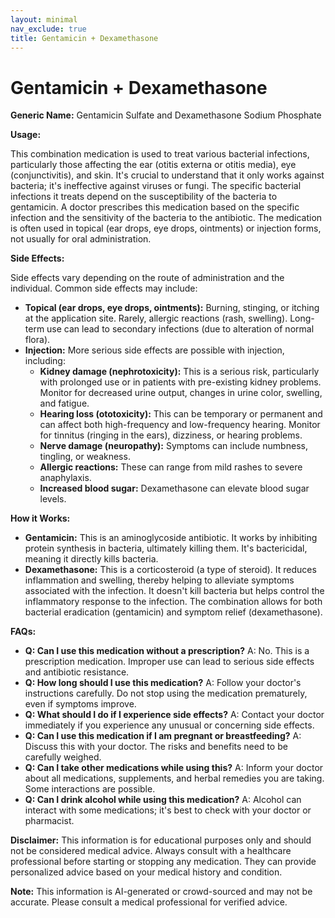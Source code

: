 ```yaml
---
layout: minimal
nav_exclude: true
title: Gentamicin + Dexamethasone
---
```


# Gentamicin + Dexamethasone

**Generic Name:** Gentamicin Sulfate and Dexamethasone Sodium Phosphate

**Usage:**

This combination medication is used to treat various bacterial infections, particularly those affecting the ear (otitis externa or otitis media), eye (conjunctivitis), and skin.  It's crucial to understand that it only works against bacteria; it's ineffective against viruses or fungi.  The specific bacterial infections it treats depend on the susceptibility of the bacteria to gentamicin.  A doctor prescribes this medication based on the specific infection and the sensitivity of the bacteria to the antibiotic.  The medication is often used in topical (ear drops, eye drops, ointments) or injection forms, not usually for oral administration.

**Side Effects:**

Side effects vary depending on the route of administration and the individual.  Common side effects may include:

* **Topical (ear drops, eye drops, ointments):** Burning, stinging, or itching at the application site.  Rarely, allergic reactions (rash, swelling).  Long-term use can lead to secondary infections (due to alteration of normal flora).
* **Injection:**  More serious side effects are possible with injection, including:
    * **Kidney damage (nephrotoxicity):**  This is a serious risk, particularly with prolonged use or in patients with pre-existing kidney problems.  Monitor for decreased urine output, changes in urine color, swelling, and fatigue.
    * **Hearing loss (ototoxicity):**  This can be temporary or permanent and can affect both high-frequency and low-frequency hearing.  Monitor for tinnitus (ringing in the ears), dizziness, or hearing problems.
    * **Nerve damage (neuropathy):**  Symptoms can include numbness, tingling, or weakness.
    * **Allergic reactions:**  These can range from mild rashes to severe anaphylaxis.
    * **Increased blood sugar:**  Dexamethasone can elevate blood sugar levels.


**How it Works:**

* **Gentamicin:** This is an aminoglycoside antibiotic. It works by inhibiting protein synthesis in bacteria, ultimately killing them. It's bactericidal, meaning it directly kills bacteria.
* **Dexamethasone:** This is a corticosteroid (a type of steroid). It reduces inflammation and swelling, thereby helping to alleviate symptoms associated with the infection. It doesn't kill bacteria but helps control the inflammatory response to the infection.  The combination allows for both bacterial eradication (gentamicin) and symptom relief (dexamethasone).

**FAQs:**

* **Q: Can I use this medication without a prescription?**  A: No.  This is a prescription medication.  Improper use can lead to serious side effects and antibiotic resistance.
* **Q: How long should I use this medication?** A:  Follow your doctor's instructions carefully.  Do not stop using the medication prematurely, even if symptoms improve.
* **Q: What should I do if I experience side effects?** A: Contact your doctor immediately if you experience any unusual or concerning side effects.
* **Q: Can I use this medication if I am pregnant or breastfeeding?** A:  Discuss this with your doctor.  The risks and benefits need to be carefully weighed.
* **Q: Can I take other medications while using this?** A: Inform your doctor about all medications, supplements, and herbal remedies you are taking.  Some interactions are possible.
* **Q: Can I drink alcohol while using this medication?** A:  Alcohol can interact with some medications; it's best to check with your doctor or pharmacist.


**Disclaimer:** This information is for educational purposes only and should not be considered medical advice. Always consult with a healthcare professional before starting or stopping any medication.  They can provide personalized advice based on your medical history and condition.


**Note:** This information is AI-generated or crowd-sourced and may not be accurate. Please consult a medical professional for verified advice.